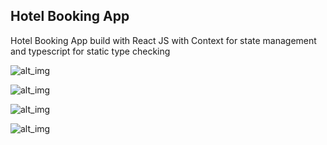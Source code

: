 ## Hotel Booking App

Hotel Booking App build with React JS with Context for state management and typescript for static type checking

![alt_img](https://i.imgur.com/LFNqVsM.png)

![alt_img](https://i.imgur.com/U3ccqc6.png)

![alt_img](https://i.imgur.com/RjO5oZl.png)

![alt_img](https://i.imgur.com/xA2sIX7.png)

